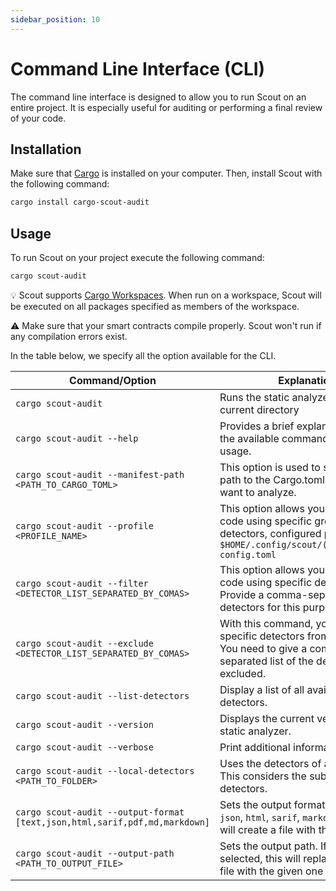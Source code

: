 ```yaml
---
sidebar_position: 10
---
```


# Command Line Interface (CLI)

The command line interface is designed to allow you to run Scout on an entire project. It is especially useful for auditing or performing a final review of your code.

## Installation

Make sure that [Cargo](https://doc.rust-lang.org/cargo/getting-started/installation.html) is installed on your computer. Then, install Scout with the following command:

```bash
cargo install cargo-scout-audit
```

## Usage

To run Scout on your project execute the following command:

```bash
cargo scout-audit
```

:bulb: Scout supports [Cargo Workspaces](https://doc.rust-lang.org/book/ch14-03-cargo-workspaces.html). When run on a workspace, Scout will be executed on all packages specified as members of the workspace.

:warning: Make sure that your smart contracts compile properly. Scout won't run if any compilation errors exist.

In the table below, we specify all the option available for the CLI.

| Command/Option                                                             | Explanation                                                                                                                                        |
| -------------------------------------------------------------------------- | -------------------------------------------------------------------------------------------------------------------------------------------------- |
| `cargo scout-audit`                                                        | Runs the static analyzer on the current directory                                                                                                  |
| `cargo scout-audit --help`                                                 | Provides a brief explanation of all the available commands and their usage.                                                                        |
| `cargo scout-audit --manifest-path <PATH_TO_CARGO_TOML>`                   | This option is used to specify the path to the Cargo.toml file that you want to analyze.                                                           |
| `cargo scout-audit --profile <PROFILE_NAME>`                               | This option allows you to analyze code using specific group of detectors, configured previously on `$HOME/.config/scout/(ink/soroban)-config.toml` |
| `cargo scout-audit --filter <DETECTOR_LIST_SEPARATED_BY_COMAS>`            | This option allows you to analyze code using specific detectors. Provide a comma-separated list of detectors for this purpose.                     |
| `cargo scout-audit --exclude <DETECTOR_LIST_SEPARATED_BY_COMAS>`           | With this command, you can exclude specific detectors from the analysis. You need to give a comma-separated list of the detectors to be excluded.  |
| `cargo scout-audit --list-detectors`                                       | Display a list of all available detectors.                                                                                                         |
| `cargo scout-audit --version`                                              | Displays the current version of the static analyzer.                                                                                               |
| `cargo scout-audit --verbose`                                              | Print additional information on run                                                                                                                |
| `cargo scout-audit --local-detectors <PATH_TO_FOLDER>`                     | Uses the detectors of a local folder. This considers the sub-folders as detectors.                                                                 |
| `cargo scout-audit --output-format [text,json,html,sarif,pdf,md,markdown]` | Sets the output format. Selecting `json`, `html`, `sarif`, `markdown`, or `pdf` will create a file with the output                                 |
| `cargo scout-audit --output-path <PATH_TO_OUTPUT_FILE>`                    | Sets the output path. If a format was selected, this will replace the default file with the given one                                              |
